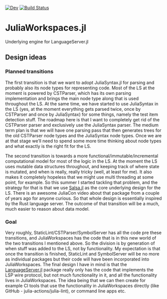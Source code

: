 [![Dev](https://img.shields.io/badge/docs-dev-blue.svg)](https://julia-vscode.github.io/JuliaWorkspaces.jl/dev)
[![Build Status](https://github.com/julia-vscode/JuliaWorkspaces.jl/actions/workflows/jlpkgbutler-ci-master-workflow.yml/badge.svg?branch=main)](https://github.com/julia-vscode/JuliaWorkspaces.jl/actions/workflows/jlpkgbutler-ci-master-workflow.yml)

# JuliaWorkspaces.jl

Underlying engine for LanguageServer.jl

## Design ideas

### Planned transitions
The first transition is that we want to adopt JuliaSyntax.jl for parsing and probably also its node types for representing code. Most of the LS at the moment is powered by CSTParser, which has its own parsing implementation and brings the main node type along that is used throughout the LS. At the same time, we have started to use JuliaSyntax in the LS (yes, at the moment everything gets parsed twice, once by CSTParser and once by JuliaSyntax) for some things, namely the test item detection stuff. The roadmap here is that I want to completely get rid of the CSTParser parser and exclusively use the JuliaSyntax parser. The medium term plan is that we will have one parsing pass that then generates trees for the old CSTParser node types and the JuliaSyntax node types. Once we are at that stage we’ll need to spend some more time thinking about node types and what exactly is the right fit for the LS.

The second transition is towards a more functional/immutable/incremental computational model for most of the logic in the LS. At the moment the LS uses mutable data structures throughout, and keeping track of where state is mutated, and when is really, really tricky (well, at least for me). It also makes it completely hopeless that we might use multi threading at some point, for example. So this summer I started tackling that problem, and the strategy for that is that we use [Salsa.jl](https://github.com/julia-vscode/Salsa.jl) as the core underlying design for the LS. There is an awesome JuliaCon video about that package from a couple of years ago for anyone curious. So that whole design is essentially inspired by the Rust language server. The outcome of that transition will be a much, much easier to reason about data model.

### Goal
Very roughly, StaticLint/CSTParser/SymbolServer has all the code pre these transitions, and JuliaWorkspaces has the code that is in this new world of the two transitions I mentioned above. So the division is by generation of when stuff was added to the LS, not by functionality. My expectation is that once the transition is finished, StaticLint and SymbolServer will be no more as individual packages but their code will have been incorporated into JuliaWorkspaces. The final design I have in mind is that the [LanguageServer.jl](https://github.com/julia-vscode/LanguageServer.jl) package really only has the code that implements the LSP wire protocol, but not much functionality in it, and all the functionality lives in JuliaWorkspaces. The idea being that we can then create for example CI tools that use the functionality in JuliaWorkspaces directly (like GitHub - julia-actions/julia-lint), or command line apps etc.

